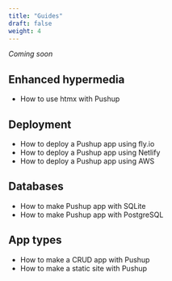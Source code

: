 ```yaml
---
title: "Guides"
draft: false
weight: 4
---
```


_Coming soon_

## Enhanced hypermedia

- How to use htmx with Pushup

## Deployment

- How to deploy a Pushup app using fly.io
- How to deploy a Pushup app using Netlify
- How to deploy a Pushup app using AWS

## Databases

- How to make Pushup app with SQLite
- How to make Pushup app with PostgreSQL

## App types

- How to make a CRUD app with Pushup
- How to make a static site with Pushup
